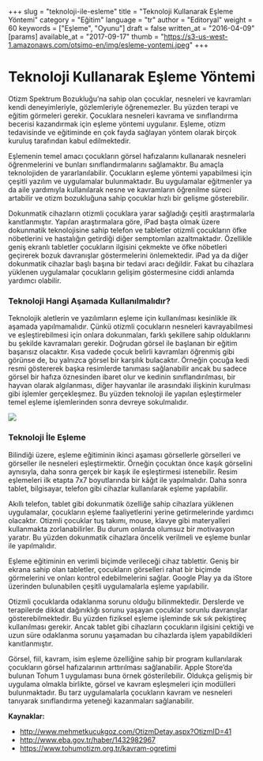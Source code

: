 +++
slug = "teknoloji-ile-esleme"
title = "Teknoloji Kullanarak Eşleme Yöntemi"
category = "Eğitim"
language = "tr"
author = "Editoryal"
weight = 60
keywords = ["Eşleme", "Oyunu"]
draft = false
written_at = "2016-04-09"
[params]
available_at = "2017-09-17"
thumb = "https://s3-us-west-1.amazonaws.com/otsimo-en/img/esleme-yontemi.jpeg"
+++

# Teknoloji Kullanarak Eşleme Yöntemi

Otizm Spektrum Bozukluğu’na sahip olan çocuklar, nesneleri ve kavramları kendi deneyimleriyle, gözlemleriyle öğrenemezler. Bu yüzden terapi ve eğitim görmeleri gerekir. Çocuklara nesneleri kavrama ve sınıflandırma becerisi kazandırmak için eşleme yöntemi uygulanır. Eşleme, otizm tedavisinde ve eğitiminde en çok fayda sağlayan yöntem olarak birçok kuruluş tarafından kabul edilmektedir.

Eşlemenin temel amacı çocukların görsel hafızalarını kullanarak nesneleri öğrenmelerini ve bunları sınıflandırmalarını sağlamaktır. Bu amaçla teknolojiden de yararlanılabilir. Çocukların eşleme yöntemi yapabilmesi için çeşitli yazılım ve uygulamalar bulunmaktadır. Bu uygulamalar eğitmenler ya da aile yardımıyla kullanılarak nesne ve kavramların öğrenilme süreci artabilir ve otizm bozukluğuna sahip çocuklar hızlı bir gelişme gösterebilir.

Dokunmatik cihazların otizmli çocuklara yarar sağladığı çeşitli araştırmalarla kanıtlanmıştır. Yapılan araştırmalara göre, iPad başta olmak üzere dokunmatik teknolojisine sahip telefon ve tabletler otizmli çocukların öfke nöbetlerini ve hastalığın getirdiği diğer semptomları azaltmaktadır. Özellikle geniş ekranlı tabletler çocukların ilgisini çekmekte ve öfke nöbetleri geçirerek bozuk davranışlar göstermelerini önlemektedir. iPad ya da diğer dokunmatik cihazlar başlı başına bir tedavi aracı değildir. Fakat bu cihazlara yüklenen uygulamalar çocukların gelişim göstermesine ciddi anlamda yardımcı olabilir.


### Teknoloji Hangi Aşamada Kullanılmalıdır?

Teknolojik aletlerin ve yazılımların eşleme için kullanılması kesinlikle ilk aşamada yapılmamalıdır. Çünkü otizmli çocukların nesneleri kavrayabilmesi ve eşleştirebilmesi için onlara dokunmaları, farklı şekillere sahip olduklarını bu şekilde kavramaları gerekir. Doğrudan görsel ile başlanan bir eğitim başarısız olacaktır. Kısa vadede çocuk belirli kavramları öğrenmiş gibi görünse de, bu yalnızca görsel bir karşılık bulacaktır. Örneğin çocuğa kedi resmi göstererek başka resimlerde tanıması sağlanabilir ancak bu sadece görsel bir hafıza öznesinden ibaret olur ve kedinin sınıflandırılması, bir hayvan olarak algılanması, diğer hayvanlar ile arasındaki ilişkinin kurulması gibi işlemler gerçekleşmez. Bu yüzden teknoloji ile yapılan eşleştirmeler temel eşleme işlemlerinden sonra devreye sokulmalıdır.

![](https://s3-us-west-1.amazonaws.com/otsimo-en/img/blog_ici/tablet.jpg)

### Teknoloji İle Eşleme

Bilindiği üzere, eşleme eğitiminin ikinci aşaması görsellerle görselleri ve görseller ile nesneleri eşleştirmektir. Örneğin çocuktan önce kaşık görselini aynısıyla, daha sonra gerçek bir kaşık ile eşleştirmesi istenebilir. Resim eşlemeleri ilk etapta 7x7 boyutlarında bir kâğıt ile yapılmalıdır. Daha sonra tablet, bilgisayar, telefon gibi cihazlar kullanılarak eşleme yapılabilir.

Akıllı telefon, tablet gibi dokunmatik özelliğe sahip cihazlara yüklenen uygulamalar, çocukların eşleme faaliyetlerini yerine getirmelerinde yardımcı olacaktır. Otizmli çocuklar tuş takımı, mouse, klavye gibi materyalleri kullanmakta zorlanabilirler. Bu durum onlarda olumsuz bir motivasyon yaratır. Bu yüzden dokunmatik cihazlara öncelik verilmeli ve eşleme bunlar ile yapılmalıdır.

Eşleme eğitiminin en verimli biçimde verileceği cihaz tablettir. Geniş bir ekrana sahip olan tabletler, çocukların görselleri rahat bir biçimde görmelerini ve onları kontrol edebilmelerini sağlar. Google Play ya da iStore üzerinden bulunabilen çeşitli uygulamalarla eşleme yapılabilir.

Otizmli çocuklarda odaklanma sorunu olduğu bilinmektedir. Derslerde ve terapilerde dikkat dağınıklığı sorunu yaşayan çocuklar sorunlu davranışlar gösterebilmektedir. Bu yüzden fiziksel eşleme işleminde sık sık pekiştireç kullanılması gerekir. Ancak tablet gibi cihazların çocukların ilgisini çektiği ve uzun süre odaklanma sorunu yaşamadan bu cihazlarda işlem yapabildikleri kanıtlanmıştır.

Görsel, fiil, kavram, isim eşleme özelliğine sahip bir program kullanılarak çocukların görsel hafızalarının arttırılması sağlanabilir. Apple Store’da bulunan Tohum 1 uygulaması buna örnek gösterilebilir. Oldukça gelişmiş bir uygulama olmakla birlikte, görsel ve kavram eşleşmeleri için modülleri bulunmaktadır. Bu tarz uygulamalarla çocukların kavram ve nesneleri tanıyarak sınıflandırma yeteneği kazanmaları sağlanabilir.

**Kaynaklar:**

  * http://www.mehmetkucukgoz.com/OtizmDetay.aspx?OtizmID=41
  * http://www.eba.gov.tr/haber/1432982967
  * https://www.tohumotizm.org.tr/kavram-ogretimi
